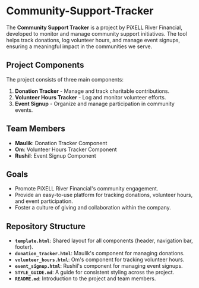 # Community-Support-Tracker

The **Community Support Tracker** is a project by PiXELL River Financial, developed to monitor and manage community support initiatives. The tool helps track donations, log volunteer hours, and manage event signups, ensuring a meaningful impact in the communities we serve.

## Project Components

The project consists of three main components:

1. **Donation Tracker** - Manage and track charitable contributions.
2. **Volunteer Hours Tracker** - Log and monitor volunteer efforts.
3. **Event Signup** - Organize and manage participation in community events.

## Team Members

- **Maulik**: Donation Tracker Component
- **Om**: Volunteer Hours Tracker Component
- **Rushil**: Event Signup Component

## Goals

- Promote PiXELL River Financial's community engagement.
- Provide an easy-to-use platform for tracking donations, volunteer hours, and event participation.
- Foster a culture of giving and collaboration within the company.

## Repository Structure

- **`template.html`**: Shared layout for all components (header, navigation bar, footer).
- **`donation_tracker.html`**: Maulik's component for managing donations.
- **`volunteer_hours.html`**: Om's component for tracking volunteer hours.
- **`event_signup.html`**: Rushil's component for managing event signups.
- **`STYLE_GUIDE.md`**: A guide for consistent styling across the project.
- **`README.md`**: Introduction to the project and team members.
